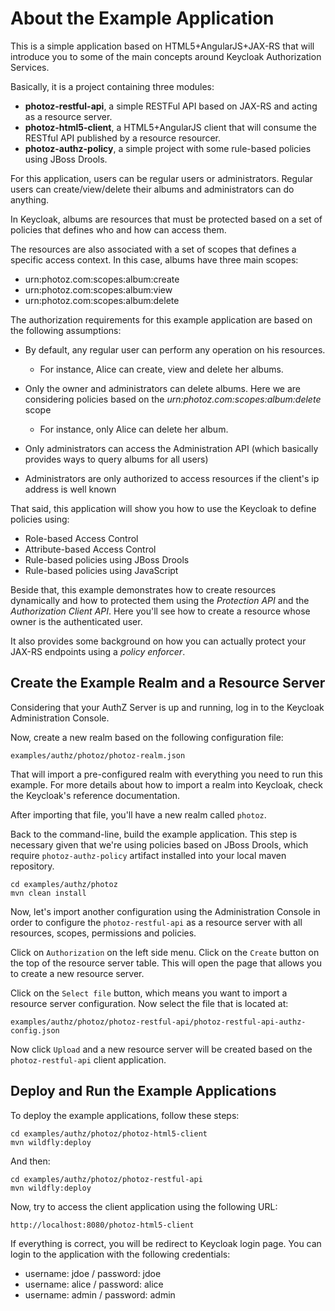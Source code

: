# About the Example Application

This is a simple application based on HTML5+AngularJS+JAX-RS that will introduce you to some of the main concepts around Keycloak Authorization Services.

Basically, it is a project containing three modules:
 
* **photoz-restful-api**, a simple RESTFul API based on JAX-RS and acting as a resource server.
* **photoz-html5-client**, a HTML5+AngularJS client that will consume the RESTful API published by a resource resourcer.
* **photoz-authz-policy**, a simple project with some rule-based policies using JBoss Drools.

For this application, users can be regular users or administrators. Regular users can create/view/delete their albums 
and administrators can do anything.

In Keycloak, albums are resources that must be protected based on a set of policies that defines who and how can access them.

The resources are also associated with a set of scopes that defines a specific access context. In this case, albums have three main scopes:

* urn:photoz.com:scopes:album:create
* urn:photoz.com:scopes:album:view
* urn:photoz.com:scopes:album:delete

The authorization requirements for this example application are based on the following assumptions:

* By default, any regular user can perform any operation on his resources.

    * For instance, Alice can create, view and delete her albums. 

* Only the owner and administrators can delete albums. Here we are considering policies based on the *urn:photoz.com:scopes:album:delete* scope

    * For instance, only Alice can delete her album.

* Only administrators can access the Administration API (which basically provides ways to query albums for all users)

* Administrators are only authorized to access resources if the client's ip address is well known

That said, this application will show you how to use the Keycloak to define policies using:

* Role-based Access Control
* Attribute-based Access Control
* Rule-based policies using JBoss Drools
* Rule-based policies using JavaScript 

Beside that, this example demonstrates how to create resources dynamically and how to protected them using the *Protection API* and the *Authorization Client API*. Here you'll see
how to create a resource whose owner is the authenticated user.

It also provides some background on how you can actually protect your JAX-RS endpoints using a *policy enforcer*.

## Create the Example Realm and a Resource Server

Considering that your AuthZ Server is up and running, log in to the Keycloak Administration Console.

Now, create a new realm based on the following configuration file:

    examples/authz/photoz/photoz-realm.json
    
That will import a pre-configured realm with everything you need to run this example. For more details about how to import a realm 
into Keycloak, check the Keycloak's reference documentation.

After importing that file, you'll have a new realm called ``photoz``. 

Back to the command-line, build the example application. This step is necessary given that we're using policies based on
JBoss Drools, which require ``photoz-authz-policy`` artifact installed into your local maven repository.

    cd examples/authz/photoz
    mvn clean install 

Now, let's import another configuration using the Administration Console in order to configure the ``photoz-restful-api`` as a resource server with all resources, scopes, permissions and policies.

Click on ``Authorization`` on the left side menu. Click on the ``Create`` button on the top of the resource server table. This will
open the page that allows you to create a new resource server.

Click on the ``Select file`` button, which means you want to import a resource server configuration. Now select the file that is located at:

    examples/authz/photoz/photoz-restful-api/photoz-restful-api-authz-config.json
    
Now click ``Upload`` and a new resource server will be created based on the ``photoz-restful-api`` client application.

## Deploy and Run the Example Applications

To deploy the example applications, follow these steps:

    cd examples/authz/photoz/photoz-html5-client
    mvn wildfly:deploy
    
And then:

    cd examples/authz/photoz/photoz-restful-api
    mvn wildfly:deploy
   
Now, try to access the client application using the following URL:

    http://localhost:8080/photoz-html5-client

If everything is correct, you will be redirect to Keycloak login page. You can login to the application with the following credentials:

* username: jdoe / password: jdoe
* username: alice / password: alice
* username: admin / password: admin


